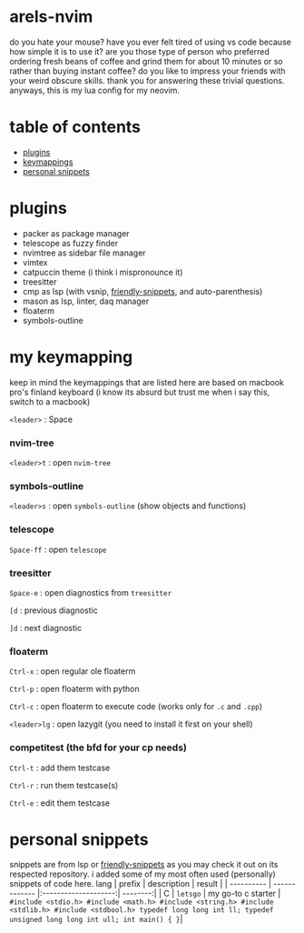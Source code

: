 # arels-nvim

do you hate your mouse? have you ever felt tired of using vs code because how simple it is to use it? are you those type of person who preferred ordering fresh beans of coffee and grind them for about 10 minutes or so rather than buying instant coffee? do you like to impress your friends with your weird obscure skills. thank you for answering these trivial questions. anyways, this is my lua config for my neovim.

# table of contents
- [plugins](#plugins)
- [keymappings](#my-keymapping)
- [personal snippets](#personal-snippets)

# plugins
- packer as package manager
- telescope as fuzzy finder
- nvimtree as sidebar file manager
- vimtex
- catpuccin theme (i think i mispronounce it)
- treesitter
- cmp as lsp (with vsnip, [friendly-snippets](https://github.com/rafamadriz/friendly-snippets), and auto-parenthesis)
- mason as lsp, linter, daq manager
- floaterm
- symbols-outline

# my keymapping

keep in mind the keymappings that are listed here are based on macbook pro's finland keyboard (i know its absurd but trust me when i say this, switch to a macbook) 

`<leader>` : Space

### nvim-tree

`<leader>t` : open `nvim-tree`

### symbols-outline

`<leader>s` : open `symbols-outline` (show objects and functions)

### telescope

`Space-ff` : open `telescope`

### treesitter

`Space-e` : open diagnostics from `treesitter`

`[d` : previous diagnostic

`]d` : next diagnostic

### floaterm

`Ctrl-x` : open regular ole floaterm 

`Ctrl-p` : open floaterm with python

`Ctrl-c` : open floaterm to execute code (works only for ` .c ` and ` .cpp `)

`<leader>lg` : open lazygit (you need to install it first on your shell)

### competitest (the bfd for your cp needs)

`Ctrl-t` : add them testcase

`Ctrl-r` : run them testcase(s)

`Ctrl-e` : edit them testcase

# personal snippets

snippets are from lsp or [friendly-snippets](https://github.com/rafamadriz/friendly-snippets) as you may check it out on its respected repository. i added some of my most often used (personally) snippets of code here.
lang | prefix        | description           | result  | 
| ---------- | ------------- |:--------------------:| --------:|
| C          | `letsgo`      | my go-to c starter   | `#include <stdio.h> #include <math.h> #include <string.h> #include <stdlib.h> #include <stdbool.h> typedef long long int ll; typedef unsigned long long int ull; int main() { }`|
